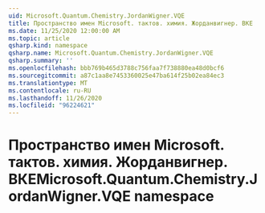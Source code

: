 ```yaml
---
uid: Microsoft.Quantum.Chemistry.JordanWigner.VQE
title: Пространство имен Microsoft. тактов. химия. Жорданвигнер. ВКЕ
ms.date: 11/25/2020 12:00:00 AM
ms.topic: article
qsharp.kind: namespace
qsharp.name: Microsoft.Quantum.Chemistry.JordanWigner.VQE
qsharp.summary: ''
ms.openlocfilehash: bbb769b465d3788c756faa7f738880ea48d0bcf6
ms.sourcegitcommit: a87c1aa8e7453360025e47ba614f25b02ea84ec3
ms.translationtype: MT
ms.contentlocale: ru-RU
ms.lasthandoff: 11/26/2020
ms.locfileid: "96224621"
---
```

# <a name="microsoftquantumchemistryjordanwignervqe-namespace"></a><span data-ttu-id="edb36-102">Пространство имен Microsoft. тактов. химия. Жорданвигнер. ВКЕ</span><span class="sxs-lookup"><span data-stu-id="edb36-102">Microsoft.Quantum.Chemistry.JordanWigner.VQE namespace</span></span>



